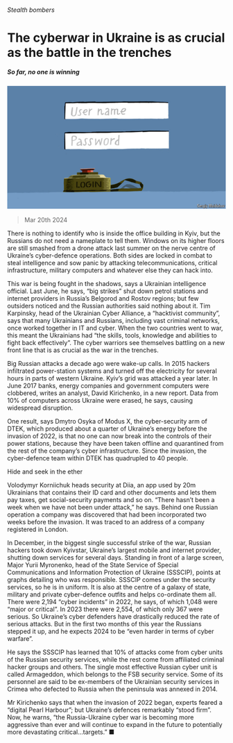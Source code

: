 ###### Stealth bombers

# The cyberwar in Ukraine is as crucial as the battle in the trenches 

##### So far, no one is winning 

![image](images/20240323_EUD001.jpg) 

> Mar 20th 2024 

There is nothing to identify who is inside the office building in Kyiv, but the Russians do not need a nameplate to tell them. Windows on its higher floors are still smashed from a drone attack last summer on the nerve centre of Ukraine’s cyber-defence operations. Both sides are locked in combat to steal intelligence and sow panic by attacking telecommunications, critical infrastructure, military computers and whatever else they can hack into. 

This war is being fought in the shadows, says a Ukrainian intelligence official. Last June, he says, “big strikes” shut down petrol stations and internet providers in Russia’s Belgorod and Rostov regions; but few outsiders noticed and the Russian authorities said nothing about it. Tim Karpinsky, head of the Ukrainian Cyber Alliance, a “hacktivist community”, says that many Ukrainians and Russians, including vast criminal networks, once worked together in IT and cyber. When the two countries went to war, this meant the Ukrainians had “the skills, tools, knowledge and abilities to fight back effectively”. The cyber warriors see themselves battling on a new front line that is as crucial as the war in the trenches.


Big Russian attacks a decade ago were wake-up calls. In 2015 hackers infiltrated power-station systems and turned off the electricity for several hours in parts of western Ukraine. Kyiv’s grid was attacked a year later. In June 2017 banks, energy companies and government computers were clobbered, writes an analyst, David Kirichenko, in a new report. Data from 10% of computers across Ukraine were erased, he says, causing widespread disruption.

One result, says Dmytro Osyka of Modus X, the cyber-security arm of DTEK, which produced about a quarter of Ukraine’s energy before the invasion of 2022, is that no one can now break into the controls of their power stations, because they have been taken offline and quarantined from the rest of the company’s cyber infrastructure. Since the invasion, the cyber-defence team within DTEK has quadrupled to 40 people. 

Hide and seek in the ether

Volodymyr Korniichuk heads security at Diia, an app used by 20m Ukrainians that contains their ID card and other documents and lets them pay taxes, get social-security payments and so on. “There hasn’t been a week when we have not been under attack,” he says. Behind one Russian operation a company was discovered that had been incorporated two weeks before the invasion. It was traced to an address of a company registered in London.

In December, in the biggest single successful strike of the war, Russian hackers took down Kyivstar, Ukraine’s largest mobile and internet provider, shutting down services for several days. Standing in front of a large screen, Major Yurii Myronenko, head of the State Service of Special Communications and Information Protection of Ukraine (SSSCIP), points at graphs detailing who was responsible. SSSCIP comes under the security services, so he is in uniform. It is also at the centre of a galaxy of state, military and private cyber-defence outfits and helps co-ordinate them all. There were 2,194 “cyber incidents” in 2022, he says, of which 1,048 were “major or critical”. In 2023 there were 2,554, of which only 367 were serious. So Ukraine’s cyber defenders have drastically reduced the rate of serious attacks. But in the first two months of this year the Russians stepped it up, and he expects 2024 to be “even harder in terms of cyber warfare”. 

He says the SSSCIP has learned that 10% of attacks come from cyber units of the Russian security services, while the rest come from affiliated criminal hacker groups and others. The single most effective Russian cyber unit is called Armageddon, which belongs to the FSB security service. Some of its personnel are said to be ex-members of the Ukrainian security services in Crimea who defected to Russia when the peninsula was annexed in 2014. 

Mr Kirichenko says that when the invasion of 2022 began, experts feared a “digital Pearl Harbour”; but Ukraine’s defences remarkably “stood firm”. Now, he warns, “the Russia-Ukraine cyber war is becoming more aggressive than ever and will continue to expand in the future to potentially more devastating critical…targets.” ■


